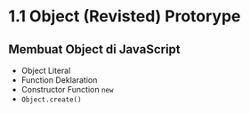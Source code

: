 # 1.1 Object (Revisted) Protorype

## Membuat Object di JavaScript

- Object Literal
- Function Deklaration
- Constructor Function `new`
- `Object.create()`

